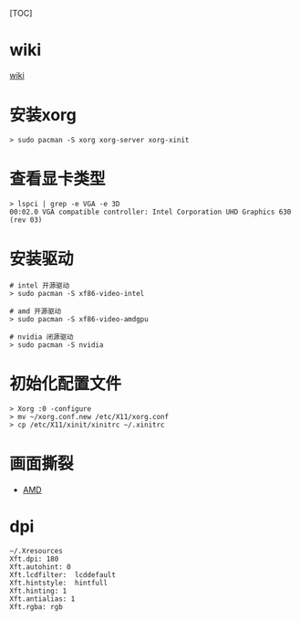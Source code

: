[TOC]

# wiki
[wiki](https://wiki.archlinux.org/title/Xorg_(%E7%AE%80%E4%BD%93%E4%B8%AD%E6%96%87))

# 安装xorg
```
> sudo pacman -S xorg xorg-server xorg-xinit
```

# 查看显卡类型
```
> lspci | grep -e VGA -e 3D
00:02.0 VGA compatible controller: Intel Corporation UHD Graphics 630 (rev 03)
```

# 安装驱动
```
# intel 开源驱动
> sudo pacman -S xf86-video-intel

# amd 开源驱动
> sudo pacman -S xf86-video-amdgpu

# nvidia 闭源驱动
> sudo pacman -S nvidia
```

# 初始化配置文件
```
> Xorg :0 -configure
> mv ~/xorg.conf.new /etc/X11/xorg.conf
> cp /etc/X11/xinit/xinitrc ~/.xinitrc
```

# 画面撕裂
+ [AMD](https://wiki.archlinux.org/title/Ryzen_(%E7%AE%80%E4%BD%93%E4%B8%AD%E6%96%87))


# dpi
```
~/.Xresources
Xft.dpi: 180
Xft.autohint: 0
Xft.lcdfilter:  lcddefault
Xft.hintstyle:  hintfull
Xft.hinting: 1
Xft.antialias: 1
Xft.rgba: rgb
```